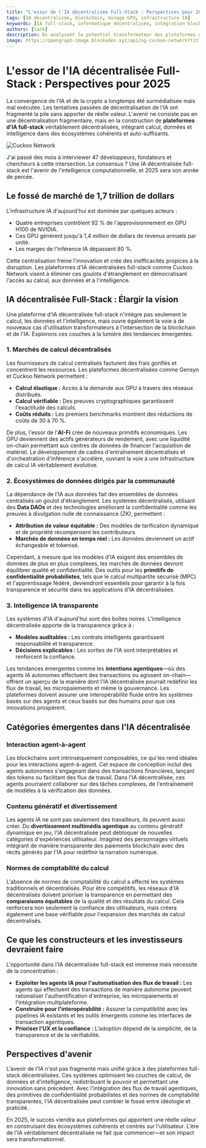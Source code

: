 ```yaml
---
title: "L'essor de l'IA décentralisée Full-Stack : Perspectives pour 2025"
tags: [IA décentralisée, blockchain, minage GPU, infrastructure IA]
keywords: [IA full-stack, informatique décentralisée, intégration blockchain IA, disruption du marché IA]
authors: [lark]
description: En analysant le potentiel transformateur des plateformes d'IA décentralisées full-stack, cet article explore comment l'intégration du calcul, des données et de l'intelligence peut perturber l'infrastructure IA centralisée et démocratiser l'accès au calcul IA d'ici 2025.
image: https://opengraph-image.blockeden.xyz/api/og-cuckoo-network?title=The%20Rise%20of%20Full-Stack%20Decentralized%20AI%3A%20A%202025%20Outlook
---
```


# L'essor de l'IA décentralisée Full-Stack : Perspectives pour 2025

La convergence de l'IA et de la crypto a longtemps été surmédiatisée mais mal exécutée. Les tentatives passées de décentralisation de l'IA ont fragmenté la pile sans apporter de réelle valeur. L'avenir ne consiste pas en une décentralisation fragmentaire, mais en la construction de **plateformes d'IA full-stack** véritablement décentralisées, intégrant calcul, données et intelligence dans des écosystèmes cohérents et auto-suffisants.

![Cuckoo Network](https://opengraph-image.blockeden.xyz/api/og-cuckoo-network?title=The%20Rise%20of%20Full-Stack%20Decentralized%20AI%3A%20A%202025%20Outlook)

J'ai passé des mois à interviewer 47 développeurs, fondateurs et chercheurs à cette intersection. Le consensus ? Une IA décentralisée full-stack est l'avenir de l'intelligence computationnelle, et 2025 sera son année de percée.

## Le fossé de marché de 1,7 trillion de dollars

L'infrastructure IA d'aujourd'hui est dominée par quelques acteurs :

- Quatre entreprises contrôlent 92 % de l'approvisionnement en GPU H100 de NVIDIA.
- Ces GPU génèrent jusqu'à 1,4 million de dollars de revenus annuels par unité.
- Les marges de l'inférence IA dépassent 80 %.

Cette centralisation freine l'innovation et crée des inefficacités propices à la disruption. Les plateformes d'IA décentralisées full-stack comme Cuckoo Network visent à éliminer ces goulots d'étranglement en démocratisant l'accès au calcul, aux données et à l'intelligence.

## IA décentralisée Full-Stack : Élargir la vision

Une plateforme d'IA décentralisée full-stack n'intègre pas seulement le calcul, les données et l'intelligence, mais ouvre également la voie à de nouveaux cas d'utilisation transformateurs à l'intersection de la blockchain et de l'IA. Explorons ces couches à la lumière des tendances émergentes.

### **1. Marchés de calcul décentralisés**

Les fournisseurs de calcul centralisés facturent des frais gonflés et concentrent les ressources. Les plateformes décentralisées comme Gensyn et Cuckoo Network permettent :

- **Calcul élastique :** Accès à la demande aux GPU à travers des réseaux distribués.
- **Calcul vérifiable :** Des preuves cryptographiques garantissent l'exactitude des calculs.
- **Coûts réduits :** Les premiers benchmarks montrent des réductions de coûts de 30 à 70 %.

De plus, l'essor de l'**AI-Fi** crée de nouveaux primitifs économiques. Les GPU deviennent des actifs générateurs de rendement, avec une liquidité on-chain permettant aux centres de données de financer l'acquisition de matériel. Le développement de cadres d'entraînement décentralisés et d'orchestration d'inférence s'accélère, ouvrant la voie à une infrastructure de calcul IA véritablement évolutive.

### **2. Écosystèmes de données dirigés par la communauté**

La dépendance de l'IA aux données fait des ensembles de données centralisés un goulot d'étranglement. Les systèmes décentralisés, utilisant des **Data DAOs** et des technologies améliorant la confidentialité comme les preuves à divulgation nulle de connaissance (ZK), permettent :

- **Attribution de valeur équitable :** Des modèles de tarification dynamique et de propriété récompensent les contributeurs.
- **Marchés de données en temps réel :** Les données deviennent un actif échangeable et tokenisé.

Cependant, à mesure que les modèles d'IA exigent des ensembles de données de plus en plus complexes, les marchés de données devront équilibrer qualité et confidentialité. Des outils pour les **primitifs de confidentialité probabilistes**, tels que le calcul multipartite sécurisé (MPC) et l'apprentissage fédéré, deviendront essentiels pour garantir à la fois transparence et sécurité dans les applications d'IA décentralisées.

### **3. Intelligence IA transparente**

Les systèmes d'IA d'aujourd'hui sont des boîtes noires. L'intelligence décentralisée apporte de la transparence grâce à :

- **Modèles auditables :** Les contrats intelligents garantissent responsabilité et transparence.
- **Décisions explicables :** Les sorties de l'IA sont interprétables et renforcent la confiance.

Les tendances émergentes comme les **intentions agentiques**—où des agents IA autonomes effectuent des transactions ou agissent on-chain—offrent un aperçu de la manière dont l'IA décentralisée pourrait redéfinir les flux de travail, les micropaiements et même la gouvernance. Les plateformes doivent assurer une interopérabilité fluide entre les systèmes basés sur des agents et ceux basés sur des humains pour que ces innovations prospèrent.

## Catégories émergentes dans l'IA décentralisée

### **Interaction agent-à-agent**

Les blockchains sont intrinsèquement composables, ce qui les rend idéales pour les interactions agent-à-agent. Cet espace de conception inclut des agents autonomes s'engageant dans des transactions financières, lançant des tokens ou facilitant des flux de travail. Dans l'IA décentralisée, ces agents pourraient collaborer sur des tâches complexes, de l'entraînement de modèles à la vérification des données.

### **Contenu génératif et divertissement**

Les agents IA ne sont pas seulement des travailleurs, ils peuvent aussi créer. Du **divertissement multimédia agentique** au contenu génératif dynamique en jeu, l'IA décentralisée peut débloquer de nouvelles catégories d'expériences utilisateur. Imaginez des personnages virtuels intégrant de manière transparente des paiements blockchain avec des récits générés par l'IA pour redéfinir la narration numérique.

### **Normes de comptabilité du calcul**

L'absence de normes de comptabilité du calcul a affecté les systèmes traditionnels et décentralisés. Pour être compétitifs, les réseaux d'IA décentralisés doivent prioriser la transparence en permettant des **comparaisons équitables** de la qualité et des résultats du calcul. Cela renforcera non seulement la confiance des utilisateurs, mais créera également une base vérifiable pour l'expansion des marchés de calcul décentralisés.

## Ce que les constructeurs et les investisseurs devraient faire

L'opportunité dans l'IA décentralisée full-stack est immense mais nécessite de la concentration :

- **Exploiter les agents IA pour l'automatisation des flux de travail :** Les agents qui effectuent des transactions de manière autonome peuvent rationaliser l'authentification d'entreprise, les micropaiements et l'intégration multiplateforme.
- **Construire pour l'interopérabilité :** Assurer la compatibilité avec les pipelines IA existants et les outils émergents comme les interfaces de transaction agentiques.
- **Prioriser l'UX et la confiance :** L'adoption dépend de la simplicité, de la transparence et de la vérifiabilité.

## Perspectives d'avenir

L'avenir de l'IA n'est pas fragmenté mais unifié grâce à des plateformes full-stack décentralisées. Ces systèmes optimisent les couches de calcul, de données et d'intelligence, redistribuant le pouvoir et permettant une innovation sans précédent. Avec l'intégration des flux de travail agentiques, des primitives de confidentialité probabilistes et des normes de comptabilité transparentes, l'IA décentralisée peut combler le fossé entre idéologie et praticité.

En 2025, le succès viendra aux plateformes qui apportent une réelle valeur en construisant des écosystèmes cohérents et centrés sur l'utilisateur. L'ère de l'IA véritablement décentralisée ne fait que commencer—et son impact sera transformationnel.

